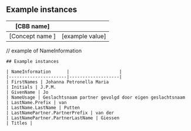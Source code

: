 ## Example instances

| [CBB name]      |                   |
|-----------------|-------------------|
| [Concept name ] | [example value]   |


// example of NameInformation
```
## Example instances

| NameInformation      |                   |
|----------------------|-------------------|
| FirstNames | Johanna Petronella Maria   
| Initials | J.P.M. 
| GivenName | Jo 
| NameUsage | Geslachtsnaam partner gevolgd door eigen geslachtsnaam
| LastName.Prefix | van
| LastName.LastName | Putten
| LastNamePartner.PartnerPrefix | van der
| LastNamePartner.PartnerLastName | Giessen
| Titles |

```